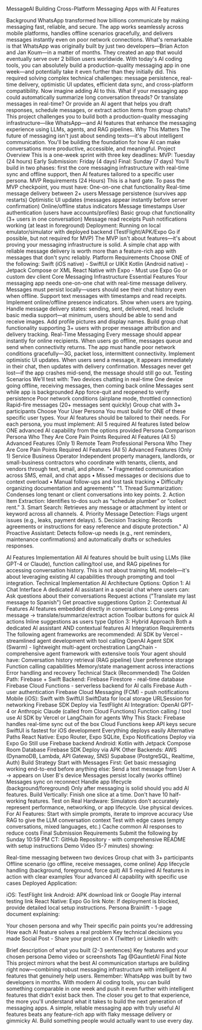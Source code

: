 MessageAI
Building Cross-Platform Messaging Apps with AI Features

Background
WhatsApp transformed how billions communicate by making messaging fast, reliable, and secure. The app works seamlessly across mobile platforms, handles offline scenarios gracefully, and delivers messages instantly even on poor network connections.
What's remarkable is that WhatsApp was originally built by just two developers—Brian Acton and Jan Koum—in a matter of months. They created an app that would eventually serve over 2 billion users worldwide. With today's AI coding tools, you can absolutely build a production-quality messaging app in one week—and potentially take it even further than they initially did.
This required solving complex technical challenges: message persistence, real-time delivery, optimistic UI updates, efficient data sync, and cross-platform compatibility.
Now imagine adding AI to this. What if your messaging app could automatically summarize long conversation threads? Or translate messages in real-time? Or provide an AI agent that helps you draft responses, schedule messages, or extract action items from group chats?
This project challenges you to build both a production-quality messaging infrastructure—like WhatsApp—and AI features that enhance the messaging experience using LLMs, agents, and RAG pipelines.
Why This Matters
The future of messaging isn't just about sending texts—it's about intelligent communication. You'll be building the foundation for how AI can make conversations more productive, accessible, and meaningful.
Project Overview
This is a one-week sprint with three key deadlines:
MVP: Tuesday (24 hours)
Early Submission: Friday (4 days)
Final: Sunday (7 days)
You'll build in two phases: first the core messaging infrastructure with real-time sync and offline support, then AI features tailored to a specific user persona.
MVP Requirements (24 Hours)
This is a hard gate. To pass the MVP checkpoint, you must have:
One-on-one chat functionality
Real-time message delivery between 2+ users
Message persistence (survives app restarts)
Optimistic UI updates (messages appear instantly before server confirmation)
Online/offline status indicators
Message timestamps
User authentication (users have accounts/profiles)
Basic group chat functionality (3+ users in one conversation)
Message read receipts
Push notifications working (at least in foreground)
Deployment: Running on local emulator/simulator with deployed backend (TestFlight/APK/Expo Go if possible, but not required for MVP)
The MVP isn't about features—it's about proving your messaging infrastructure is solid. A simple chat app with reliable message delivery is worth more than a feature-rich app with messages that don't sync reliably.
Platform Requirements
Choose ONE of the following:
Swift (iOS native) - SwiftUI or UIKit
Kotlin (Android native) - Jetpack Compose or XML
React Native with Expo - Must use Expo Go or custom dev client
Core Messaging Infrastructure
Essential Features
Your messaging app needs one-on-one chat with real-time message delivery. Messages must persist locally—users should see their chat history even when offline. Support text messages with timestamps and read receipts.
Implement online/offline presence indicators. Show when users are typing. Handle message delivery states: sending, sent, delivered, read.
Include basic media support—at minimum, users should be able to send and receive images. Add profile pictures and display names.
Build group chat functionality supporting 3+ users with proper message attribution and delivery tracking.
Real-Time Messaging
Every message should appear instantly for online recipients. When users go offline, messages queue and send when connectivity returns. The app must handle poor network conditions gracefully—3G, packet loss, intermittent connectivity.
Implement optimistic UI updates. When users send a message, it appears immediately in their chat, then updates with delivery confirmation. Messages never get lost—if the app crashes mid-send, the message should still go out.
Testing Scenarios
We'll test with:
Two devices chatting in real-time
One device going offline, receiving messages, then coming back online
Messages sent while app is backgrounded
App force-quit and reopened to verify persistence
Poor network conditions (airplane mode, throttled connection)
Rapid-fire messages (20+ messages sent quickly)
Group chat with 3+ participants
Choose Your User Persona
You must build for ONE of these specific user types. Your AI features should be tailored to their needs.
For each persona, you must implement:
All 5 required AI features listed below
ONE advanced AI capability from the options provided
Persona Comparison
Persona
Who They Are
Core Pain Points
Required AI Features (All 5)
Advanced Features (Only 1)
Remote Team Professional
Persona Who They Are Core Pain Points Required AI Features (All 5) Advanced Features (Only 1)
Service Business Operator Independent property managers, landlords, or small-business contractors who coordinate with tenants, clients, and vendors through text, email, and phone. "• Fragmented communication across SMS, email, and chat apps
• Missed messages or decisions due to context overload
• Manual follow-ups and lost task tracking
• Difficulty organizing documentation and agreements" "1. Thread Summarization: Condenses long tenant or client conversations into key points. 2. Action Item Extraction: Identifies to-dos such as “schedule plumber” or “collect rent.” 3. Smart Search: Retrieves any message or attachment by intent or keyword across all channels. 4. Priority Message Detection: Flags urgent issues (e.g., leaks, payment delays). 5. Decision Tracking: Records agreements or instructions for easy reference and dispute protection." A) Proactive Assistant: Detects follow-up needs (e.g., rent reminders, maintenance confirmations) and automatically drafts or schedules responses.

AI Features Implementation
All AI features should be built using LLMs (like GPT-4 or Claude), function calling/tool use, and RAG pipelines for accessing conversation history. This is not about training ML models—it's about leveraging existing AI capabilities through prompting and tool integration.
Technical Implementation
AI Architecture Options:
Option 1: AI Chat Interface A dedicated AI assistant in a special chat where users can:
Ask questions about their conversations
Request actions ("Translate my last message to Spanish")
Get proactive suggestions
Option 2: Contextual AI Features AI features embedded directly in conversations:
Long-press message → translate/summarize/extract action
Toolbar buttons for quick AI actions
Inline suggestions as users type
Option 3: Hybrid Approach Both a dedicated AI assistant AND contextual features
AI Integration Requirements
The following agent frameworks are recommended:
AI SDK by Vercel - streamlined agent development with tool calling
OpenAI Agent SDK (Swarm) - lightweight multi-agent orchestration
LangChain - comprehensive agent framework with extensive tools
Your agent should have:
Conversation history retrieval (RAG pipeline)
User preference storage
Function calling capabilities
Memory/state management across interactions
Error handling and recovery
Technical Stack (Recommended)
The Golden Path: Firebase + Swift
Backend:
Firebase Firestore - real-time database
Firebase Cloud Functions - serverless backend for AI calls
Firebase Auth - user authentication
Firebase Cloud Messaging (FCM) - push notifications
Mobile (iOS):
Swift with SwiftUI
SwiftData for local storage
URLSession for networking
Firebase SDK
Deploy via TestFlight
AI Integration:
OpenAI GPT-4 or Anthropic Claude (called from Cloud Functions)
Function calling / tool use
AI SDK by Vercel or LangChain for agents
Why This Stack:
Firebase handles real-time sync out of the box
Cloud Functions keep API keys secure
SwiftUI is fastest for iOS development
Everything deploys easily
Alternative Paths
React Native:
Expo Router, Expo SQLite, Expo Notifications
Deploy via Expo Go
Still use Firebase backend
Android:
Kotlin with Jetpack Compose
Room Database
Firebase SDK
Deploy via APK
Other Backends:
AWS (DynamoDB, Lambda, API Gateway, SNS)
Supabase (PostgreSQL, Realtime, Auth)
Build Strategy
Start with Messages First: Get basic messaging working end-to-end before anything else:
Send a text message from User A → appears on User B's device
Messages persist locally (works offline)
Messages sync on reconnect
Handle app lifecycle (background/foreground)
Only after messaging is solid should you add AI features.
Build Vertically: Finish one slice at a time. Don't have 10 half-working features.
Test on Real Hardware: Simulators don't accurately represent performance, networking, or app lifecycle. Use physical devices.
For AI Features:
Start with simple prompts, iterate to improve accuracy
Use RAG to give the LLM conversation context
Test with edge cases (empty conversations, mixed languages, etc.)
Cache common AI responses to reduce costs
Final Submission Requirements
Submit the following by Sunday 10:59 PM CT:
GitHub Repository - with comprehensive README with setup instructions
Demo Video (5-7 minutes) showing:

Real-time messaging between two devices
Group chat with 3+ participants
Offline scenario (go offline, receive messages, come online)
App lifecycle handling (background, foreground, force quit)
All 5 required AI features in action with clear examples
Your advanced AI capability with specific use cases
Deployed Application:

iOS: TestFlight link
Android: APK download link or Google Play internal testing link
React Native: Expo Go link
Note: If deployment is blocked, provide detailed local setup instructions.
Persona Brainlift - 1-page document explaining:

Your chosen persona and why
Their specific pain points you're addressing
How each AI feature solves a real problem
Key technical decisions you made
Social Post - Share your project on X (Twitter) or LinkedIn with:

Brief description of what you built (2-3 sentences)
Key features and your chosen persona
Demo video or screenshots
Tag @GauntletAI
Final Note
This project mirrors what the best AI communication startups are building right now—combining robust messaging infrastructure with intelligent AI features that genuinely help users.
Remember: WhatsApp was built by two developers in months. With modern AI coding tools, you can build something comparable in one week and push it even further with intelligent features that didn't exist back then.
The closer you get to that experience, the more you'll understand what it takes to build the next generation of messaging apps.
A simple, reliable messaging app with truly useful AI features beats any feature-rich app with flaky message delivery or gimmicky AI.
Build something people would actually want to use every day.
